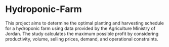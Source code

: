 # Hydroponic-Farm
This project aims to determine the optimal planting and harvesting schedule for a hydroponic farm using data provided by the Agriculture Ministry of Jordan. The study calculates the maximum possible profit by considering productivity, volume, selling prices, demand, and operational constraints.

